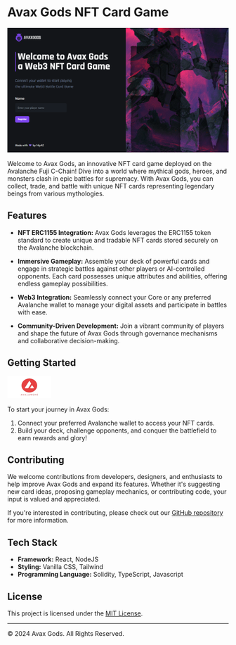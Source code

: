 # Avax Gods NFT Card Game

![Avalanche Logo](https://github.com/niy42/nft_card_game/blob/main/client/src/assets/avax_gods.png)

Welcome to Avax Gods, an innovative NFT card game deployed on the Avalanche Fuji C-Chain! Dive into a world where mythical gods, heroes, and monsters clash in epic battles for supremacy. With Avax Gods, you can collect, trade, and battle with unique NFT cards representing legendary beings from various mythologies.

## Features

- **NFT ERC1155 Integration:** Avax Gods leverages the ERC1155 token standard to create unique and tradable NFT cards stored securely on the Avalanche blockchain.

- **Immersive Gameplay:** Assemble your deck of powerful cards and engage in strategic battles against other players or AI-controlled opponents. Each card possesses unique attributes and abilities, offering endless gameplay possibilities.

- **Web3 Integration:** Seamlessly connect your Core or any preferred Avalanche wallet to manage your digital assets and participate in battles with ease.

- **Community-Driven Development:** Join a vibrant community of players and shape the future of Avax Gods through governance mechanisms and collaborative decision-making.


## Getting Started
<img src=https://github.com/niy42/nft_card_game/blob/main/client/src/assets/avax_re.png width=100px height=50px/>

To start your journey in Avax Gods:

<!--1. Visit our [website](https://avaxgods.com) to create an account and download the game client.-->
1. Connect your preferred Avalanche wallet to access your NFT cards. 
2. Build your deck, challenge opponents, and conquer the battlefield to earn rewards and glory! 


## Contributing

We welcome contributions from developers, designers, and enthusiasts to help improve Avax Gods and expand its features. Whether it's suggesting new card ideas, proposing gameplay mechanics, or contributing code, your input is valued and appreciated.

If you're interested in contributing, please check out our [GitHub repository](https://github.com/AvaxGods) for more information.


## Tech Stack

- **Framework:** React, NodeJS
- **Styling:** Vanilla CSS, Tailwind
- **Programming Language:** Solidity, TypeScript, Javascript

<!--## Connect With Us

Stay up-to-date with the latest news, updates, and community events by following us on social media:

- Twitter: [@AvaxGods](https://twitter.com/AvaxGods)
- Discord: [Avax Gods Community](https://discord.gg/AvaxGods)
- Telegram: [Avax Gods Official](https://t.me/AvaxGodsOfficial)

Join our community, engage with fellow players, and embark on an unforgettable journey in Avax Gods!-->

## License

This project is licensed under the [MIT License](LICENSE).

---

© 2024 Avax Gods. All Rights Reserved.
